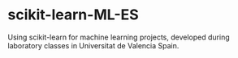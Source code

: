 # scikit-learn-ML-ES
Using scikit-learn for machine learning projects, developed during laboratory classes in Universitat de Valencia Spain.
